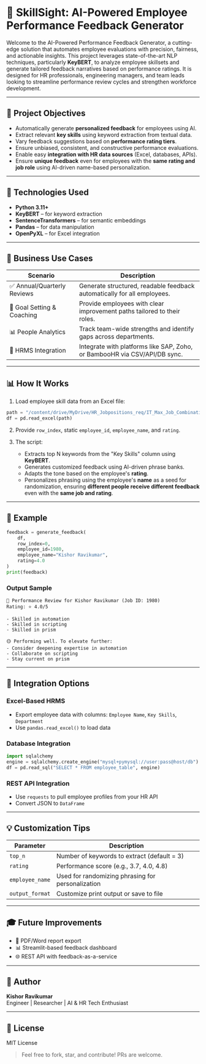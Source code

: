 # 🤖 SkillSight: AI-Powered Employee Performance Feedback Generator

Welcome to the AI-Powered Performance Feedback Generator, a cutting-edge solution that automates employee evaluations with precision, fairness, and actionable insights. This project leverages state-of-the-art NLP techniques, particularly **KeyBERT**, to analyze employee skillsets and generate tailored feedback narratives based on performance ratings. It is designed for HR professionals, engineering managers, and team leads looking to streamline performance review cycles and strengthen workforce development.

---

## 🚀 Project Objectives

- Automatically generate **personalized feedback** for employees using AI.
- Extract relevant **key skills** using keyword extraction from textual data.
- Vary feedback suggestions based on **performance rating tiers**.
- Ensure unbiased, consistent, and constructive performance evaluations.
- Enable easy **integration with HR data sources** (Excel, databases, APIs).
- Ensure **unique feedback** even for employees with the **same rating and job role** using AI-driven name-based personalization.

---

## 🧠 Technologies Used

- **Python 3.11+**
- **KeyBERT** – for keyword extraction
- **SentenceTransformers** – for semantic embeddings
- **Pandas** – for data manipulation
- **OpenPyXL** – for Excel integration

---

## 💼 Business Use Cases

| Scenario                    | Description                                                                 |
|-----------------------------|-----------------------------------------------------------------------------|
| ✅ Annual/Quarterly Reviews | Generate structured, readable feedback automatically for all employees.     |
| 🌟 Goal Setting & Coaching | Provide employees with clear improvement paths tailored to their roles.     |
| 📊 People Analytics         | Track team-wide strengths and identify gaps across departments.             |
| 🚀 HRMS Integration         | Integrate with platforms like SAP, Zoho, or BambooHR via CSV/API/DB sync.  |

---

## 📊 How It Works

1. Load employee skill data from an Excel file:
```python
path = "/content/drive/MyDrive/HR_Jobpositions_req/IT_Max_Job_Combinations.xlsx"
df = pd.read_excel(path)
```

2. Provide `row_index`, static `employee_id`, `employee_name`, and `rating`.

3. The script:
   - Extracts top N keywords from the "Key Skills" column using **KeyBERT**.
   - Generates customized feedback using AI-driven phrase banks.
   - Adapts the tone based on the employee's **rating**.
   - Personalizes phrasing using the employee's **name** as a seed for randomization, ensuring **different people receive different feedback** even with the **same job and rating**.

---

## 🌟 Example
```python
feedback = generate_feedback(
    df,
    row_index=0,
    employee_id=1980,
    employee_name="Kishor Ravikumar",
    rating=4.0
)
print(feedback)
```

### Output Sample
```
🔹 Performance Review for Kishor Ravikumar (Job ID: 1980)
Rating: ⭐️ 4.0/5

- Skilled in automation
- Skilled in scripting
- Skilled in prism

🟡 Performing well. To elevate further:
- Consider deepening expertise in automation
- Collaborate on scripting
- Stay current on prism
```

---

## 🚀 Integration Options

### Excel-Based HRMS
- Export employee data with columns: `Employee Name`, `Key Skills`, `Department`
- Use `pandas.read_excel()` to load data

### Database Integration
```python
import sqlalchemy
engine = sqlalchemy.create_engine("mysql+pymysql://user:pass@host/db")
df = pd.read_sql("SELECT * FROM employee_table", engine)
```

### REST API Integration
- Use `requests` to pull employee profiles from your HR API
- Convert JSON to `DataFrame`

---

## 💡 Customization Tips

| Parameter        | Description                                      |
|------------------|--------------------------------------------------|
| `top_n`          | Number of keywords to extract (default = 3)      |
| `rating`         | Performance score (e.g., 3.7, 4.0, 4.8)           |
| `employee_name`  | Used for randomizing phrasing for personalization |
| `output_format`  | Customize print output or save to file           |

---

## 🎓 Future Improvements

- 🔹 PDF/Word report export
- 📊 Streamlit-based feedback dashboard
- 🌐 REST API with feedback-as-a-service

---

## 👤 Author

**Kishor Ravikumar**  
Engineer | Researcher | AI & HR Tech Enthusiast

---

## 🚫 License

MIT License

> Feel free to fork, star, and contribute! PRs are welcome.

